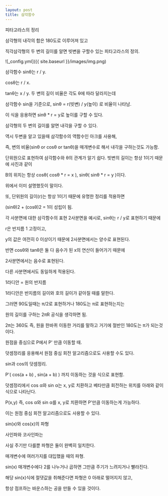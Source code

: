```yaml
---
layout: post
title: 삼각함수
---
```




피타고라스의 정리


삼각형의 내각의 합은 180도로 이루어져 있고



직각삼각형의 두 변의 길이를 알면 빗변을 구할수 있는 피타고라스의 정의.





![_config.yml]({{ site.baseurl }}/images/img.png)












삼각함수 sinθ는 r / y. 

cosθ는 r / x.



tanθ는 x / y.
두 변의 길이 비율은 각도 θ에 따라 달라지는데



삼각함수 sin을 기준으로, sinθ = r(빗변) / y(높이) 로 비율이 나타남.



이 식을 응용하면 sinθ * r = y로 높이를 구할 수 있다. 
















삼각형의 두 변의 길이를 알면 내각을 구할 수 있다.


역시 두변을 알고 있을때 삼각함수의 역함수인 아크를 사용해,



즉, 변의 비율(sinθ or cosθ or tanθ)을 매개변수로 해서 내각을 구하는것도 가능함.
















단위원으로 표현하여 삼각함수와 θ의 관계가 알기 쉽다. 
빗변의 길이는 항상 1이기 때문에 사진과 같이



B의 위치는 항상 cosθ( cosθ * r = x ), sinθ( sinθ * r = y )이다.



위에서 이미 설명했듯이 말이다.



또, 단위원의 길이(r)는 항상 1이기 때문에 유명한 정리를 적용하면



(sinθ)2 + (cosθ)2 = 1이 성립이 됨.












각 사분면에 대한 삼각함수의 표현
2사분면을 예시로, sinθ는 r / y로 표현하기 때문에



r은 반지름 1 고정이고,



y의 값은 여전히 0 이상이기 때문에 2사분면에서는 양수로 표현된다.  



반면 cosθ와 tanθ은 둘 다 음수가 된 x의 연산이 들어가기 때문에



2사분면에서는 음수로 표현된다.



다른 사분면에서도 동일하게 적용된다.












1라디안 = 원의 반지름


1라디안은 반지름의 길이와 호의 길이가 같아질 때를 말한다.












그러면 90도일때는 π/2로 표현하거나 180도는 π로 표현하는지는



원의 길이를 구하는 2πR 공식을 생각하면 됨.



2π는 360도 즉, 원을 한바퀴 이동한 거리를 말하고 거기에 절반인 180도는 π가 되는것이다.














원점을 중심으로 P에서 P' 만큼 이동할 때.


덧셈정리를 응용해서 원점 중심 회전 알고리즘으로도 사용할 수도 있다.




sin과 cos의 덧셈정리.



P'( cos(a + b) , sin(a + b) ) 까지 이동하는 것을 식으로 표현함.


덧셈정리에서 cos α와 sin α는 x, y로 치환하고 베타만큼 회전하는 위치를 아래와 같이 식으로 나타난다.



P(x,y) 즉, cos α와 sin α를 x, y로 치환하면 P'만큼 이동하는게 가능하다. 




이는 원점 중심 회전 알고리즘으로도 사용할 수 있다.











sin(x)와 cos(x)의 파형


사인파와 코사인파는



사실 주기만 다를뿐 파형은 둘이 완벽히 일치한다.
















매개변수에 여러가지를 대입했을 때의 파형.


sin(x) 매개변수에다 2를 나누거나 곱하면 그만큼 주기가 느려지거나 빨라진다.



해당 sin(x)식에 절댓값을 취해준다면 파형은 0 아래로 떨어지지 않고,



항상 점프하는 바운스하는 공을 만들 수 있을 것이다.


